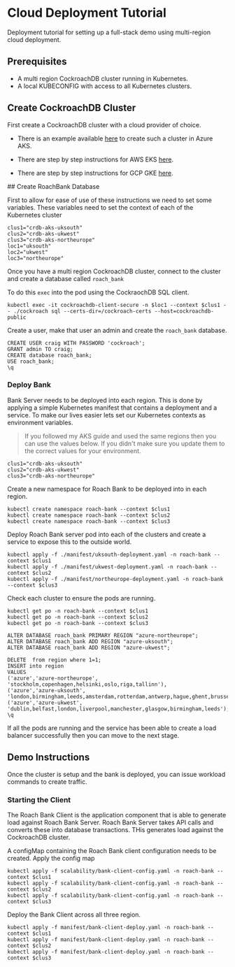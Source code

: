 # Cloud Deployment Tutorial

Deployment tutorial for setting up a full-stack demo using multi-region cloud deployment.

## Prerequisites

- A multi region CockroachDB cluster running in Kubernetes.
- A local KUBECONFIG with access to all Kubernetes clusters.

## Create CockroachDB Cluster

First create a CockroachDB cluster with a cloud provider of choice.

- There is an example available [here](https://github.com/mbookham7/mb-crdb-multi-region-aks) to create such a cluster in Azure AKS.

- There are step by step instructions for AWS EKS [here](https://www.cockroachlabs.com/docs/stable/orchestrate-cockroachdb-with-kubernetes-multi-cluster.html).

- There are step by step instructions for GCP GKE [here](https://www.cockroachlabs.com/docs/stable/orchestrate-cockroachdb-with-kubernetes-multi-cluster.html?filters=eks).

## Create RoachBank Database

First to allow for ease of use of these instructions we need to set some variables. These variables need to set the context of each of the Kubernetes cluster
```
clus1="crdb-aks-uksouth"
clus2="crdb-aks-ukwest"
clus3="crdb-aks-northeurope"
loc1="uksouth"
loc2="ukwest"
loc3="northeurope"
```

Once you have a multi region CockroachDB cluster, connect to the cluster and create a database called `roach_bank`

To do this `exec` into the pod using the CockraochDB SQL client.
```
kubectl exec -it cockroachdb-client-secure -n $loc1 --context $clus1 -- ./cockroach sql --certs-dir=/cockroach-certs --host=cockroachdb-public
```
Create a user, make that user an admin and create the `roach_bank` database.
```
CREATE USER craig WITH PASSWORD 'cockroach';
GRANT admin TO craig;
CREATE database roach_bank;
USE roach_bank;
\q
```

### Deploy Bank

Bank Server needs to be deployed into each region. This is done by applying a simple Kubernetes manifest that contains a deployment and a service.
To make our lives easier lets set our Kubernetes contexts as environment variables.
> If you followed my AKS guide and used the same regions then you can use the values below. If you didn't make sure you update them to the correct values for your environment.
```
clus1="crdb-aks-uksouth"
clus2="crdb-aks-ukwest"
clus3="crdb-aks-northeurope"
```

Create a new namespace for Roach Bank to be deployed into in each region.
```
kubectl create namespace roach-bank --context $clus1
kubectl create namespace roach-bank --context $clus2
kubectl create namespace roach-bank --context $clus3
```

Deploy Roach Bank server pod into each of the clusters and create a service to expose this to the outside world.
```
kubectl apply -f ./manifest/uksouth-deployment.yaml -n roach-bank --context $clus1
kubectl apply -f ./manifest/ukwest-deployment.yaml -n roach-bank --context $clus2
kubectl apply -f ./manifest/northeurope-deployment.yaml -n roach-bank --context $clus3
```
Check each cluster to ensure the pods are running.
```
kubectl get po -n roach-bank --context $clus1
kubectl get po -n roach-bank --context $clus2
kubectl get po -n roach-bank --context $clus3
```

```
ALTER DATABASE roach_bank PRIMARY REGION "azure-northeurope";
ALTER DATABASE roach_bank ADD REGION "azure-uksouth";
ALTER DATABASE roach_bank ADD REGION "azure-ukwest";
```

```
DELETE  from region where 1=1;
INSERT into region
VALUES 
('azure','azure-northeurope', 'stockholm,copenhagen,helsinki,oslo,riga,tallinn'),
('azure','azure-uksouth', 'london,birmingham,leeds,amsterdam,rotterdam,antwerp,hague,ghent,brussels'),
('azure','azure-ukwest', 'dublin,belfast,london,liverpool,manchester,glasgow,birmingham,leeds');
\q
```

If all the pods are running and the service has been able to create a load balancer successfully then you can move to the next stage.

## Demo Instructions

Once the cluster is setup and the bank is deployed, you can issue workload commands to create traffic.

### Starting the Client

The Roach Bank Client is the application component that is able to generate load against Roach Bank Server. Roach Bank Server takes API calls and converts these into database transactions. THis generates load against the CockroachDB cluster.

A configMap containing the Roach Bank client configuration needs to be created.
Apply the config map
```
kubectl apply -f scalability/bank-client-config.yaml -n roach-bank --context $clus1
kubectl apply -f scalability/bank-client-config.yaml -n roach-bank --context $clus2
kubectl apply -f scalability/bank-client-config.yaml -n roach-bank --context $clus3
```

Deploy the Bank Client across all three region.
```
kubectl apply -f manifest/bank-client-deploy.yaml -n roach-bank --context $clus1
kubectl apply -f manifest/bank-client-deploy.yaml -n roach-bank --context $clus2
kubectl apply -f manifest/bank-client-deploy.yaml -n roach-bank --context $clus3
```